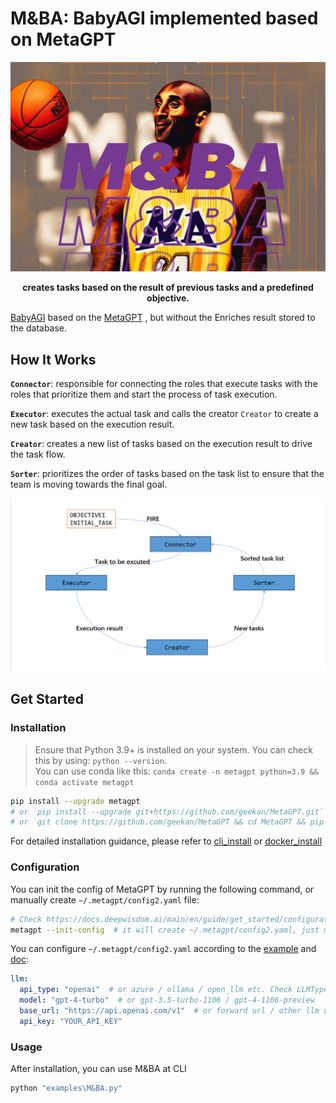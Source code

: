 

# **M&BA: BabyAGI implemented based on MetaGPT**


<p align="center">
<a href=""><img src="docs/resources/M&BA-logo.png" alt="M&BA logo" width="600px"></a>
</p>

<p align="center">
<b>creates tasks based on the result of previous tasks and a predefined objective.</b>
</p>


[BabyAGI](https://github.com/yoheinakajima/babyagi) based on the [MetaGPT](https://github.com/geekan/MetaGPT) , but without the Enriches result stored to the database.

## How It Works

**`Connector`**: responsible for connecting the roles that execute tasks with the roles that prioritize them and start the process of task execution.

**`Executor`**: executes the actual task and calls the creator `Creator` to create a new task based on the execution result.

**`Creator`**: creates a new list of tasks based on the execution result to drive the task flow.

**`Sorter`**: prioritizes the order of tasks based on the task list to ensure that the team is moving towards the final goal.



![](docs/resources/data_flow.png)

## Get Started

### Installation

> Ensure that Python 3.9+ is installed on your system. You can check this by using: `python --version`.  
> You can use conda like this: `conda create -n metagpt python=3.9 && conda activate metagpt`

```bash
pip install --upgrade metagpt
# or `pip install --upgrade git+https://github.com/geekan/MetaGPT.git`
# or `git clone https://github.com/geekan/MetaGPT && cd MetaGPT && pip install --upgrade -e .`
```

For detailed installation guidance, please refer to [cli_install](https://docs.deepwisdom.ai/main/en/guide/get_started/installation.html#install-stable-version)
 or [docker_install](https://docs.deepwisdom.ai/main/en/guide/get_started/installation.html#install-with-docker)

### Configuration

You can init the config of MetaGPT by running the following command, or manually create `~/.metagpt/config2.yaml` file:
```bash
# Check https://docs.deepwisdom.ai/main/en/guide/get_started/configuration.html for more details
metagpt --init-config  # it will create ~/.metagpt/config2.yaml, just modify it to your needs
```

You can configure `~/.metagpt/config2.yaml` according to the [example](https://github.com/geekan/MetaGPT/blob/main/config/config2.example.yaml) and [doc](https://docs.deepwisdom.ai/main/en/guide/get_started/configuration.html):

```yaml
llm:
  api_type: "openai"  # or azure / ollama / open_llm etc. Check LLMType for more options
  model: "gpt-4-turbo"  # or gpt-3.5-turbo-1106 / gpt-4-1106-preview
  base_url: "https://api.openai.com/v1"  # or forward url / other llm url
  api_key: "YOUR_API_KEY"
```

### Usage

After installation, you can use M&BA at CLI

```bash
python "examples\M&BA.py"
```
